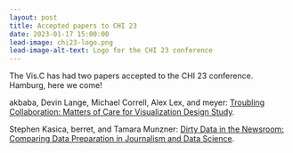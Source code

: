 ```yaml
---
layout: post
title: Accepted papers to CHI 23
date: 2023-01-17 15:00:00
lead-image: chi23-logo.png
lead-image-alt-text: Logo for the CHI 23 conference
---
```


The Vis.C has had two papers accepted to the CHI 23 conference. Hamburg, here we come! 

akbaba, Devin Lange, Michael Correll, Alex Lex, and meyer: [Troubling Collaboration: Matters of Care for Visualization Design Study](https://viscollective.github.io/publications/2023_chi_troubling/).

Stephen Kasica, berret, and Tamara Munzner: [Dirty Data in the Newsroom: Comparing Data Preparation in Journalism and Data Science](https://www.cs.ubc.ca/group/infovis/pubs/2023/dirty-data-in-the-newsroom/).
